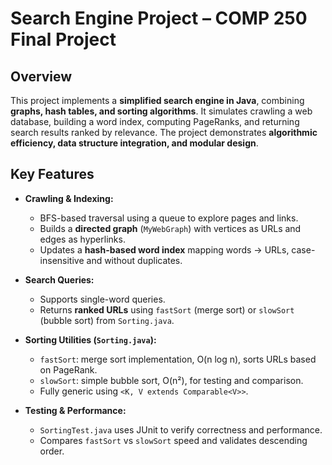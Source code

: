 # Search Engine Project – COMP 250 Final Project

## Overview
This project implements a **simplified search engine in Java**, combining **graphs, hash tables, and sorting algorithms**. It simulates crawling a web database, building a word index, computing PageRanks, and returning search results ranked by relevance. The project demonstrates **algorithmic efficiency, data structure integration, and modular design**.

## Key Features
- **Crawling & Indexing:**  
  - BFS-based traversal using a queue to explore pages and links.  
  - Builds a **directed graph** (`MyWebGraph`) with vertices as URLs and edges as hyperlinks.  
  - Updates a **hash-based word index** mapping words → URLs, case-insensitive and without duplicates.  

- **Search Queries:**  
  - Supports single-word queries.  
  - Returns **ranked URLs** using `fastSort` (merge sort) or `slowSort` (bubble sort) from `Sorting.java`.  

- **Sorting Utilities (`Sorting.java`):**  
  - `fastSort`: merge sort implementation, O(n log n), sorts URLs based on PageRank.  
  - `slowSort`: simple bubble sort, O(n²), for testing and comparison.  
  - Fully generic using `<K, V extends Comparable<V>>`.  

- **Testing & Performance:**  
  - `SortingTest.java` uses JUnit to verify correctness and performance.  
  - Compares `fastSort` vs `slowSort` speed and validates descending order.  
